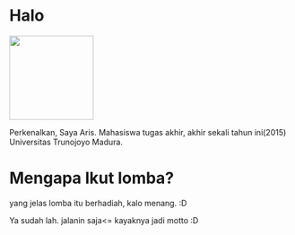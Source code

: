 <h1>Halo</h1>
<img src="https://avatars3.githubusercontent.com/u/3972804?v=3&s=460" width="150px">
<p>Perkenalkan, Saya Aris. Mahasiswa tugas akhir, akhir sekali tahun ini(2015) Universitas Trunojoyo Madura.</p>
<h1>Mengapa Ikut lomba?</h1>
yang jelas lomba itu berhadiah, kalo menang. :D

Ya sudah lah. jalanin saja<= kayaknya jadi motto :D
